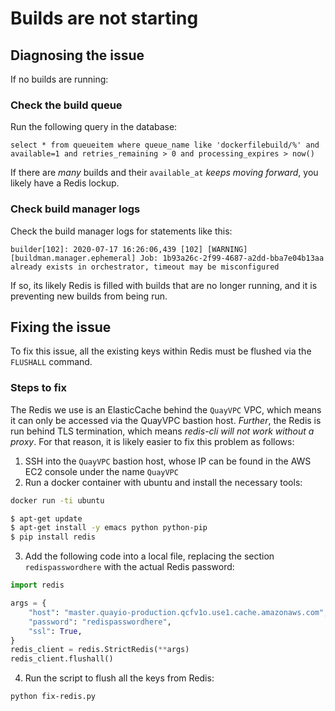 # Builds are not starting

## Diagnosing the issue

If no builds are running:

### Check the build queue

Run the following query in the database:

`select * from queueitem where queue_name like 'dockerfilebuild/%' and available=1 and retries_remaining > 0 and processing_expires > now()`

If there are *many* builds and their `available_at` *keeps moving forward*, you likely have a Redis lockup.

### Check build manager logs

Check the build manager logs for statements like this:

`builder[102]: 2020-07-17 16:26:06,439 [102] [WARNING] [buildman.manager.ephemeral] Job: 1b93a26c-2f99-4687-a2dd-bba7e04b13aa already exists in orchestrator, timeout may be misconfigured`

If so, its likely Redis is filled with builds that are no longer running, and it is preventing new builds from being run.


## Fixing the issue

To fix this issue, all the existing keys within Redis must be flushed via the `FLUSHALL` command.

### Steps to fix

The Redis we use is an ElasticCache behind the `QuayVPC` VPC, which means it can only be accessed via the QuayVPC bastion host. *Further*, the Redis is run behind TLS termination, which means *redis-cli will not work without a proxy*. For that reason, it is likely easier to fix this problem as follows:

1) SSH into the `QuayVPC` bastion host, whose IP can be found in the AWS EC2 console under the name `QuayVPC`
2) Run a docker container with ubuntu and install the necessary tools:

```sh
docker run -ti ubuntu

$ apt-get update
$ apt-get install -y emacs python python-pip
$ pip install redis
```

3) Add the following code into a local file, replacing the section `redispasswordhere` with the actual Redis password:

```python
import redis

args = {
    "host": "master.quayio-production.qcfv1o.use1.cache.amazonaws.com",
    "password": "redispasswordhere",
    "ssl": True,
}
redis_client = redis.StrictRedis(**args)
redis_client.flushall()
```

4) Run the script to flush all the keys from Redis:

```sh
python fix-redis.py
```
